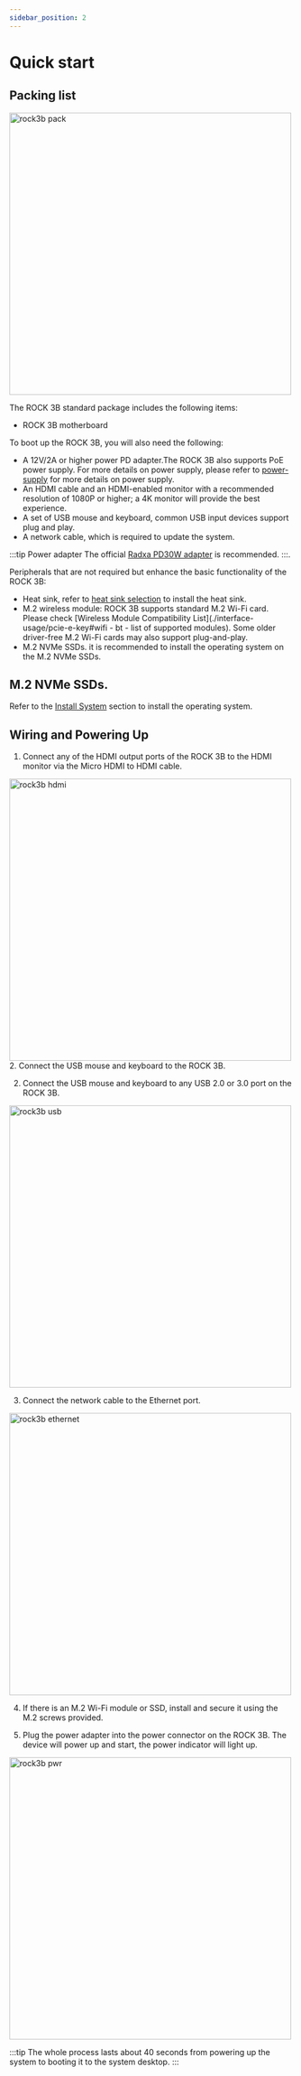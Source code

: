 ```yaml
---
sidebar_position: 2
---
```


# Quick start

## Packing list

<img src="/img/rock3/3b/rock3b-package.webp" width="500" alt="rock3b pack" />

The ROCK 3B standard package includes the following items:

- ROCK 3B motherboard

To boot up the ROCK 3B, you will also need the following:

- A 12V/2A or higher power PD adapter.The ROCK 3B also supports PoE power supply. For more details on power supply, please refer to [power-supply](./power-supply) for more details on power supply.
- An HDMI cable and an HDMI-enabled monitor with a recommended resolution of 1080P or higher; a 4K monitor will provide the best experience.
- A set of USB mouse and keyboard, common USB input devices support plug and play.
- A network cable, which is required to update the system.

:::tip
Power adapter The official [Radxa PD30W adapter](/accessories/pd_30w) is recommended.
:::.

Peripherals that are not required but enhance the basic functionality of the ROCK 3B:

- Heat sink, refer to [heat sink selection](./interface-usage/fan) to install the heat sink.
- M.2 wireless module: ROCK 3B supports standard M.2 Wi-Fi card. Please check [Wireless Module Compatibility List](./interface-usage/pcie-e-key#wifi - bt - list of supported modules). Some older driver-free M.2 Wi-Fi cards may also support plug-and-play.
- M.2 NVMe SSDs. it is recommended to install the operating system on the M.2 NVMe SSDs.

## M.2 NVMe SSDs.

Refer to the [Install System](./install-os/) section to install the operating system.

## Wiring and Powering Up

1. Connect any of the HDMI output ports of the ROCK 3B to the HDMI monitor via the Micro HDMI to HDMI cable.

<img src="/img/rock3/3b/rock3b_hdmi.webp" width="500" alt="rock3b hdmi" /> 2. Connect the USB mouse and keyboard to the ROCK 3B.

2. Connect the USB mouse and keyboard to any USB 2.0 or 3.0 port on the ROCK 3B.

<img src="/img/rock3/3b/rock3b_usb.webp" width="500" alt="rock3b usb" />

3. Connect the network cable to the Ethernet port.

<img src="/img/rock3/3b/rock3b_ethernet.webp" width="500" alt="rock3b ethernet" />

4. If there is an M.2 Wi-Fi module or SSD, install and secure it using the M.2 screws provided.

5. Plug the power adapter into the power connector on the ROCK 3B. The device will power up and start, the power indicator will light up.

<img src="/img/rock3/3b/rock3b_power.webp" alt="rock3b pwr" width="500" />

:::tip
The whole process lasts about 40 seconds from powering up the system to booting it to the system desktop.
:::
